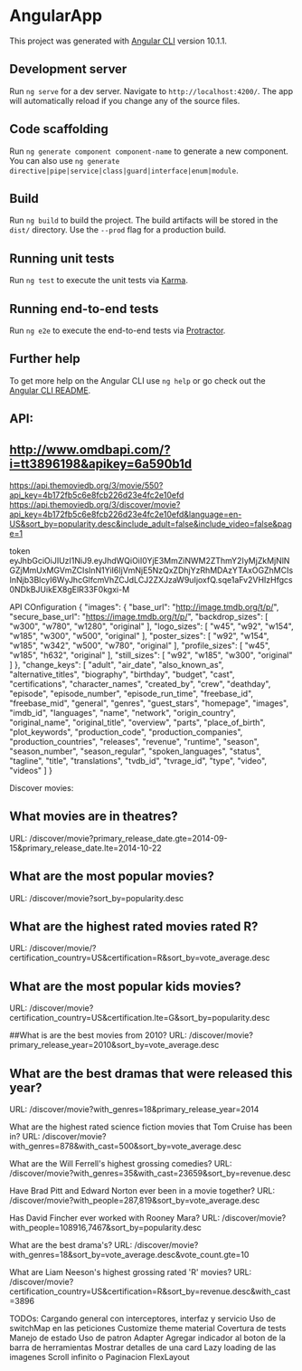 # AngularApp

This project was generated with [Angular CLI](https://github.com/angular/angular-cli) version 10.1.1.

## Development server

Run `ng serve` for a dev server. Navigate to `http://localhost:4200/`. The app will automatically reload if you change any of the source files.

## Code scaffolding

Run `ng generate component component-name` to generate a new component. You can also use `ng generate directive|pipe|service|class|guard|interface|enum|module`.

## Build

Run `ng build` to build the project. The build artifacts will be stored in the `dist/` directory. Use the `--prod` flag for a production build.

## Running unit tests

Run `ng test` to execute the unit tests via [Karma](https://karma-runner.github.io).

## Running end-to-end tests

Run `ng e2e` to execute the end-to-end tests via [Protractor](http://www.protractortest.org/).

## Further help

To get more help on the Angular CLI use `ng help` or go check out the [Angular CLI README](https://github.com/angular/angular-cli/blob/master/README.md).




## API:
http://www.omdbapi.com/?i=tt3896198&apikey=6a590b1d
--------------------------------------------------------------

https://api.themoviedb.org/3/movie/550?api_key=4b172fb5c6e8fcb226d23e4fc2e10efd
https://api.themoviedb.org/3/discover/movie?api_key=4b172fb5c6e8fcb226d23e4fc2e10efd&language=en-US&sort_by=popularity.desc&include_adult=false&include_video=false&page=1


token
eyJhbGciOiJIUzI1NiJ9.eyJhdWQiOiI0YjE3MmZiNWM2ZThmY2IyMjZkMjNlNGZjMmUxMGVmZCIsInN1YiI6IjVmNjE5NzQxZDhjYzRhMDAzYTAxOGZhMCIsInNjb3BlcyI6WyJhcGlfcmVhZCJdLCJ2ZXJzaW9uIjoxfQ.sqe1aFv2VHIzHfgcs0NDkBJUikEX8gElR33F0kgxi-M


API COnfiguration
{
  "images": {
    "base_url": "http://image.tmdb.org/t/p/",
    "secure_base_url": "https://image.tmdb.org/t/p/",
    "backdrop_sizes": [
      "w300",
      "w780",
      "w1280",
      "original"
    ],
    "logo_sizes": [
      "w45",
      "w92",
      "w154",
      "w185",
      "w300",
      "w500",
      "original"
    ],
    "poster_sizes": [
      "w92",
      "w154",
      "w185",
      "w342",
      "w500",
      "w780",
      "original"
    ],
    "profile_sizes": [
      "w45",
      "w185",
      "h632",
      "original"
    ],
    "still_sizes": [
      "w92",
      "w185",
      "w300",
      "original"
    ]
  },
  "change_keys": [
    "adult",
    "air_date",
    "also_known_as",
    "alternative_titles",
    "biography",
    "birthday",
    "budget",
    "cast",
    "certifications",
    "character_names",
    "created_by",
    "crew",
    "deathday",
    "episode",
    "episode_number",
    "episode_run_time",
    "freebase_id",
    "freebase_mid",
    "general",
    "genres",
    "guest_stars",
    "homepage",
    "images",
    "imdb_id",
    "languages",
    "name",
    "network",
    "origin_country",
    "original_name",
    "original_title",
    "overview",
    "parts",
    "place_of_birth",
    "plot_keywords",
    "production_code",
    "production_companies",
    "production_countries",
    "releases",
    "revenue",
    "runtime",
    "season",
    "season_number",
    "season_regular",
    "spoken_languages",
    "status",
    "tagline",
    "title",
    "translations",
    "tvdb_id",
    "tvrage_id",
    "type",
    "video",
    "videos"
  ]
}


Discover movies:
## What movies are in theatres?
URL: /discover/movie?primary_release_date.gte=2014-09-15&primary_release_date.lte=2014-10-22

## What are the most popular movies?
URL: /discover/movie?sort_by=popularity.desc

## What are the highest rated movies rated R?
URL: /discover/movie/?certification_country=US&certification=R&sort_by=vote_average.desc

## What are the most popular kids movies?
URL: /discover/movie?certification_country=US&certification.lte=G&sort_by=popularity.desc

##What is are the best movies from 2010?
URL: /discover/movie?primary_release_year=2010&sort_by=vote_average.desc

## What are the best dramas that were released this year?
URL: /discover/movie?with_genres=18&primary_release_year=2014

What are the highest rated science fiction movies that Tom Cruise has been in?
URL: /discover/movie?with_genres=878&with_cast=500&sort_by=vote_average.desc

What are the Will Ferrell's highest grossing comedies?
URL: /discover/movie?with_genres=35&with_cast=23659&sort_by=revenue.desc

Have Brad Pitt and Edward Norton ever been in a movie together?
URL: /discover/movie?with_people=287,819&sort_by=vote_average.desc

Has David Fincher ever worked with Rooney Mara?
URL: /discover/movie?with_people=108916,7467&sort_by=popularity.desc

What are the best drama's?
URL: /discover/movie?with_genres=18&sort_by=vote_average.desc&vote_count.gte=10

What are Liam Neeson's highest grossing rated 'R' movies?
URL: /discover/movie?certification_country=US&certification=R&sort_by=revenue.desc&with_cast=3896




TODOs:
  Cargando general con interceptores, interfaz y servicio
  Uso de switchMap en las peticiones
  Customize theme material
  Covertura de tests
  Manejo de estado
  Uso de patron Adapter
  Agregar indicador al boton de la barra de herramientas
  Mostrar detalles de una card
  Lazy loading de las imagenes
  Scroll infinito o Paginacion
  FlexLayout
  
